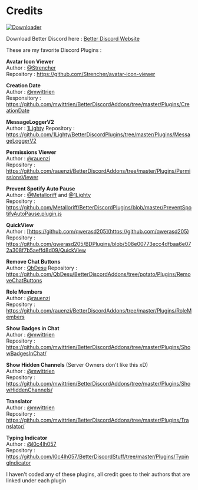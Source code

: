 # Credits

[![Downloader][Download-badge]][Download-link]<br/>

[Download-link]: https://minhaskamal.github.io/DownGit/#/home?url=https://github.com/MaxiAmZocken/Better-Discord-Plugins/tree/main/Plugins
[Download-badge]: https://img.shields.io/badge/Download-↓-brightgreen

Download Better Discord here : [Better Discord Website](https://betterdiscord.app/)

These are my favorite Discord Plugins :

**Avatar Icon Viewer**<br/>
Author : [@Strencher](https://github.com/Strencher)<br/>
Repository : https://github.com/Strencher/avatar-icon-viewer

**Creation Date**<br/>
Author : [@mwittrien](https://github.com/mwittrien)<br/>
Responsitory : https://github.com/mwittrien/BetterDiscordAddons/tree/master/Plugins/CreationDate

**MessageLoggerV2**<br/>
Author : [1Lighty](https://github.com/1Lighty)
Repository : https://github.com/1Lighty/BetterDiscordPlugins/tree/master/Plugins/MessageLoggerV2

**Permissions Viewer**<br/>
Author : [@rauenzi](https://github.com/rauenzi)<br/>
Repository : https://github.com/rauenzi/BetterDiscordAddons/tree/master/Plugins/PermissionsViewer

**Prevent Spotify Auto Pause**<br/>
Author : [@Metalloriff](https://github.com/Metalloriff) and [@1Lighty](https://github.com/1Lighty)<br/>
Repository : https://github.com/Metalloriff/BetterDiscordPlugins/blob/master/PreventSpotifyAutoPause.plugin.js

**QuickView**<br/>
Author : [https://github.com/qwerasd205](https://github.com/qwerasd205)
Repository : https://github.com/qwerasd205/BDPlugins/blob/508e00773ecc4dfbaa6e072a308f7b5aeffd8d09/QuickView

**Remove Chat Buttons**<br/>
Author : [QbDesu](https://github.com/QbDesu)
Repository : https://github.com/QbDesu/BetterDiscordAddons/tree/potato/Plugins/RemoveChatButtons

**Role Members**<br/>
Author : [@rauenzi](https://github.com/rauenzi)<br/>
Repository : https://github.com/rauenzi/BetterDiscordAddons/tree/master/Plugins/RoleMembers

**Show Badges in Chat**<br/>
Author : [@mwittrien](https://github.com/mwittrien)<br/>
Repository : https://github.com/mwittrien/BetterDiscordAddons/tree/master/Plugins/ShowBadgesInChat/

**Show Hidden Channels** (Server Owners don't like this xD)<br/>
Author : [@mwittrien](https://github.com/mwittrien)<br/>
Repository : https://github.com/mwittrien/BetterDiscordAddons/tree/master/Plugins/ShowHiddenChannels/

**Translator**<br/>
Author : [@mwittrien](https://github.com/mwittrien)<br/>
Repository : https://github.com/mwittrien/BetterDiscordAddons/tree/master/Plugins/Translator/

**Typing Indicator**<br/>
Author : [@l0c4lh057](https://github.com/l0c4lh057)<br/>
Repository : https://github.com/l0c4lh057/BetterDiscordStuff/tree/master/Plugins/TypingIndicator


I haven't coded any of these plugins, all credit goes to their authors that are linked under each plugin